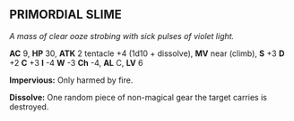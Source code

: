 ## PRIMORDIAL SLIME

_A mass of clear ooze strobing with sick pulses of violet light._

**AC** 9, **HP** 30, **ATK** 2 tentacle +4 (1d10 + dissolve), **MV** near (climb), **S** +3 **D** +2 **C** +3 **I** -4 **W** -3 **Ch** -4, **AL** C, **LV** 6

**Impervious:** Only harmed by fire.

**Dissolve:** One random piece of non-magical gear the target carries is destroyed.

